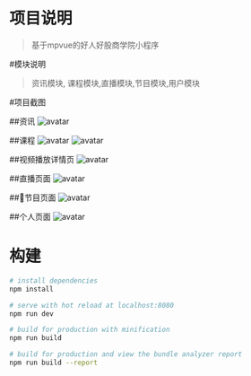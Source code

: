 # 项目说明

> 基于mpvue的好人好股商学院小程序

#模块说明

> 资讯模块, 课程模块,直播模块,节目模块,用户模块

#项目截图

##资讯
![avatar](./picture/article.jpeg)

##课程
![avatar](./picture/course1.jpeg)
![avatar](./picture/course2.jpeg)

##视频播放详情页
![avatar](./picture/player.jpeg)

##直播页面
![avatar](./picture/live.jpeg)

##节目页面
![avatar](./picture/program.jpeg)

##个人页面
![avatar](./picture/user.jpeg)

# 构建

``` bash
# install dependencies
npm install

# serve with hot reload at localhost:8080
npm run dev

# build for production with minification
npm run build

# build for production and view the bundle analyzer report
npm run build --report
```